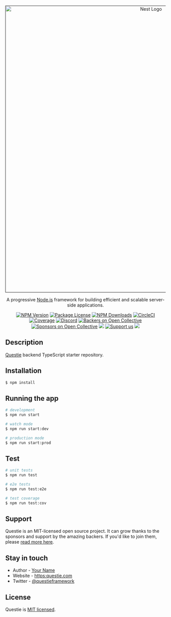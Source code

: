  <p align="center">
   <a href="" target="blank"><img src="https://res.cloudinary.com/dzupkbfvj/image/upload/v1715043711/image_z7sesj.png" width="900" alt="Nest Logo" /></a>
 </p>

[circleci-image]: https:img.shields.io/circleci/build/github/nestjs/nest/master?token=abc123def456
[circleci-url]: https:circleci.com/gh/nestjs/nest

 <p align="center">A progressive <a href="http://nodejs.org" target="_blank">Node.js</a> framework for building efficient and scalable server-side applications.</p>
     <p align="center">
 <a href="https://www.npmjs.com/~nestjscore" target="_blank"><img src="https://img.shields.io/npm/v/@nestjs/core/svg" alt="NPM Version" /></a>
 <a href="https://www.npmjs.com/~nestjscore" target="_blank"><img src="https://img.shields.io/npm/l/@nestjs/core/svg" alt="Package License" /></a>
 <a href="https://www.npmjs.com/~nestjscore" target="_blank"><img src="https://img.shields.io/npm/dm/@nestjs/common/svg" alt="NPM Downloads" /></a>
 <a href="https://circleci.com/gh/nestjs/nest" target="_blank"><img src="https://img.shields.io/circleci/build/github/nestjs/nest/master" alt="CircleCI" /></a>
 <a href="https://coveralls.io/github/nestjs/nest?branch=master" target="_blank"><img src="https://coveralls.io/repos/github/nestjs/nest/badge.svg?branch=master#9" alt="Coverage" /></a>
 <a href="https://discord.gg/G7Qnnhy" target="_blank"><img src="https://img.shields.io/badge/discord-online-brightgreen.svg" alt="Discord"/></a>
<a href="https://opencollective.com/nest#backer" target="_blank"><img src="https://opencollective.com/nest/backers/svg" alt="Backers on Open Collective" /></a>
 <a href="https://opencollective.com/nest#sponsor" target="_blank"><img src="https://opencollective.com/nest/sponsors/svg" alt="Sponsors on Open Collective" /></a>
   <a href="https://paypal.me/kamilmysliwiec" target="_blank"><img src="https://img.shields.io/badge/Donate-PayPal-ff3f59.svg"/></a>
     <a href="https://opencollective.com/nest#sponsor"  target="_blank"><img src="https://img.shields.io/badge/Support%20us-Open%20Collective-41B883.svg" alt="Support us"></a>
   <a href="https://twitter.com/nestframework" target="_blank"><img src="https://img.shields.io/twitter/follow/nestframework.svg?style=social&label=Follow"></a>
</p>
   <!--[![Backers on Open Collective](https:opencollective.com/nest/backers/svg)](https:opencollective.com/nest#backer)
   [![Sponsors on Open Collective](https:opencollective.com/nest/sponsors/svg)](https:opencollective.com/nest#sponsor)-->

## Description

[Questie](https:github.com/yourusername/questie) backend TypeScript starter repository.

## Installation

```bash
$ npm install
```

## Running the app

```bash
# development
$ npm run start

# watch mode
$ npm run start:dev

# production mode
$ npm run start:prod
```

## Test

```bash
# unit tests
$ npm run test

# e2e tests
$ npm run test:e2e

# test coverage
$ npm run test:cov
```

## Support

Questie is an MIT-licensed open source project. It can grow thanks to the sponsors and support by the amazing backers. If you'd like to join them, please [read more here](https:docs.questie.com/support).

## Stay in touch

- Author - [Your Name](https:yourwebsite.com)
- Website - [https:questie.com](https:questie.com/)
- Twitter - [@questieframework](https:twitter.com/questieframework)

## License

Questie is [MIT licensed](LICENSE).
